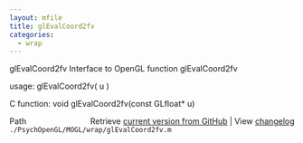 ```yaml
---
layout: mfile
title: glEvalCoord2fv
categories:
  - wrap
---
```


glEvalCoord2fv  Interface to OpenGL function glEvalCoord2fv

usage:  glEvalCoord2fv\( u \)

C function:  void glEvalCoord2fv\(const GLfloat\* u\)


<div class="code_header" style="text-align:right;">
  <span style="float:left;">Path&nbsp;&nbsp;</span> <span class="counter">Retrieve <a href=
  "https://raw.github.com/Psychtoolbox-3/Psychtoolbox-3/beta/./PsychOpenGL/MOGL/wrap/glEvalCoord2fv.m">current version from GitHub</a> | View <a href=
  "https://github.com/Psychtoolbox-3/Psychtoolbox-3/commits/beta/./PsychOpenGL/MOGL/wrap/glEvalCoord2fv.m">changelog</a></span>
</div>
<div class="code">
  <code>./PsychOpenGL/MOGL/wrap/glEvalCoord2fv.m</code>
</div>
